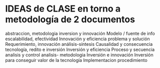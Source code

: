 # IDEAS de CLASE en torno a metodología de 2 documentos

abstraccion, metodologia
inversion y innovación 
Modelo / fuente de info
escalabilidad, efectividad
Innovación y eficiencia
problema y solución
Requerimiento, innovación
análisis-síntesis
Causalidad y consecuencia
tecnología, redito e inversión
Inversión y eficiencia
Proceso y secuencia
analisis y control
analisis- metodologia
Inversión e innovación
Inversión para conseguir valor de la tecnología
Implementacion
procedimiento